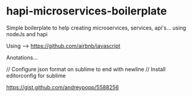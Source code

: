 # hapi-microservices-boilerplate
Simple boilerplate to help creating microservices, services, api's... using nodeJs and hapi

Using --> https://github.com/airbnb/javascript

Anotations...

// Configure json format on sublime to end with newline
// Install editorconfig for sublime


https://gist.github.com/andreypopp/5588256
